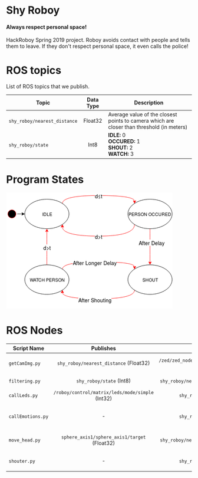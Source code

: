 # Shy Roboy
#### Always respect personal space!
HackRoboy Spring 2019 project. Roboy avoids contact with people and tells them to leave.
If they don't respect personal space, it even calls the police!

# ROS topics
List of ROS topics that we publish.

Topic | Data Type | Description
--- | :---: | ---
`shy_roboy/nearest_distance`|Float32|Average value of the closest points to camera which are closer than threshold (in meters)
`shy_roboy/state`|Int8|__IDLE:__ 0<br>__OCCURED:__ 1<br>__SHOUT:__ 2<br>__WATCH:__ 3

# Program States

<img src="images/roboy_state_machine.png">

# ROS Nodes
Script Name | Publishes | Subscribes | Description
--- | :---: | :---: | ---
`getCamImg.py`|`shy_roboy/nearest_distance` (Float32)|`/zed/zed_node/depth/depth_registered` (Image)|Reads depth image from ZED camera, applies threshold and calculates the average of the closest pixels.
`filtering.py`|`shy_roboy/state` (Int8)|`shy_roboy/nearest_distance` (Float32)|Changes the state of program using the state machine above.
`callLeds.py`|`/roboy/control/matrix/leds/mode/simple` (Int32)|`shy_roboy/state` (Int8)|Listens state and decides to change Roboy's LEDs accordingly.
`callEmotions.py`|-|`shy_roboy/state` (Int8)|Listens state and changes Roboy's emotion to angry via `/roboy/cognition/face/emotion` service call.
`move_head.py`|`sphere_axis1/sphere_axis1/target` (Float32)|`shy_roboy/nearest_distance` (Float32)|Listens shy_roboy/nearest_distance and calculates head movement angle in radians.
`shouter.py`|-|`shy_roboy/state` (Int8)|Executes shouting task via `roboy/cognition/speech/synthesis/talk` service call.
